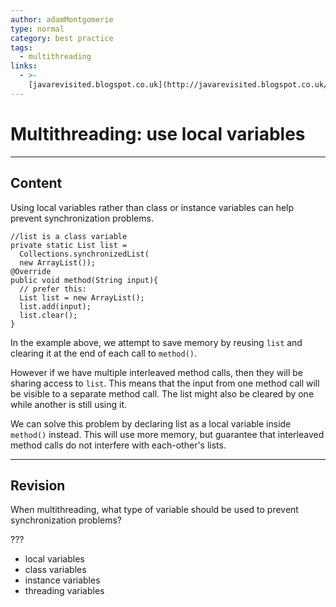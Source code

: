 ```yaml
---
author: adamMontgomerie
type: normal
category: best practice
tags:
  - multithreading
links:
  - >-
    [javarevisited.blogspot.co.uk](http://javarevisited.blogspot.co.uk/2015/05/top-10-java-multithreading-and.html){website}
---
```


# Multithreading: use local variables


---

## Content

Using local variables rather than class or instance variables can help prevent synchronization problems.

```plain-text
//list is a class variable
private static List list =
  Collections.synchronizedList(
  new ArrayList());
@Override
public void method(String input){
  // prefer this: 
  List list = new ArrayList();
  list.add(input);
  list.clear();
}
```

In the example above, we attempt to save memory by reusing `list` and clearing it at the end of each call to `method()`.

However if we have multiple interleaved method calls, then they will be sharing access to `list`. This means that the input from one method call will be visible to a separate method call. The list might also be cleared by one while another is still using it.

We can solve this problem by declaring list as a local variable inside `method()` instead. This will use more memory, but guarantee that interleaved method calls do not interfere with each-other's lists.


---

## Revision

When multithreading, what type of variable should be used to prevent synchronization problems? 

???

- local variables
- class variables
- instance variables
- threading variables
